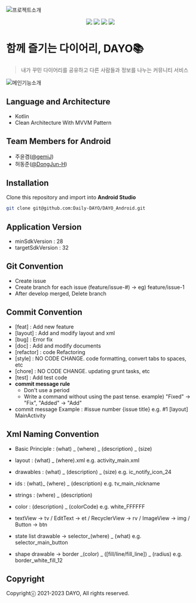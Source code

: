 ![프로젝트소개](https://user-images.githubusercontent.com/65344669/224528950-53b6cca1-5b50-4f43-a364-fd6607776898.png)
<p align='center'>
  <img src='https://img.shields.io/github/package-json/v/Daily-DAYO/DAYO_Android'>
  <a href="https://github.com/Daily-DAYO/DAYO_Android/issues"><img src='https://img.shields.io/github/issues/Daily-DAYO/DAYO_Android'></a>
 <a href="https://github.com/Daily-DAYO/DAYO_Android/graphs/contributors"><img src='https://img.shields.io/github/contributors/Daily-DAYO/DAYO_Android'></a>
 <a href='https://github.com/Daily-DAYO/DAYO_Android/blob/main/LICENSE'><img src='https://img.shields.io/github/license/Daily-DAYO/DAYO_Android'></a>
</p>

# 함께 즐기는 다이어리, DAYO📚
> 내가 꾸민 다이어리를 공유하고 다른 사람들과 정보를 나누는 커뮤니티 서비스

![메인기능소개](https://user-images.githubusercontent.com/65344669/224529293-a2105332-1ffe-4a6c-8d35-028764c38bf9.png)

## Language and Architecture
- Kotlin
- Clean Architecture With MVVM Pattern

## Team Members for Android
- 주윤겸(<a href="https://github.com/gemiJ">@gemiJ</a>)
- 허동준(<a href="https://github.com/DongJun-H">@DongJun-H</a>)

## Installation
Clone this repository and import into **Android Studio**
```bash
git clone git@github.com:Daily-DAYO/DAYO_Android.git
```

## Application Version
- minSdkVersion : 28<br>
- targetSdkVersion : 32

## Git Convention
- Create issue<br>
- Create branch for each issue (feature/issue-#) -> eg) feature/issue-1<br>
- After develop merged, Delete branch<br>

## Commit Convention
- [feat] : Add new feature<br>
- [layout] : Add and modify layout and xml<br>
- [bug] : Error fix<br>
- [doc] : Add and modify documents
- [refactor] : code Refactoring
- [style] : NO CODE CHANGE. code formatting, convert tabs to spaces, etc
- [chore] : NO CODE CHANGE. updating grunt tasks, etc
- [test]  : Add test code
- <b>commit message rule</b>
    - Don't use a period
    - Write a command without using the past tense.
      example) "Fixed" -> "Fix", "Added" -> "Add"
- commit message Example : #issue number {issue title} e.g. #1 [layout] MainActivity<br>

## Xml Naming Convention
- Basic Principle : (what) _ (where) _ (description) _ (size)
- layout : (what) _ (where).xml
  e.g. activity_main.xml
- drawables : (what) _ (description) _ (size)
  e.g. ic_notify_icon_24
- ids : (what)_ (where) _ (description)
  e.g. tv_main_nickname
- strings : (where) _ (description)
- color : (description) _ (colorCode)
  e.g. white_FFFFFF<br>

- textView → tv / EditText → et / RecyclerView → rv / ImageView → img / Button → btn<br>
- state list drawable → selector_(where) _ (what)
  e.g. selector_main_button
- shape drawable → border _(color) _ ([fill/line/fill_line]) _ (radius)
  e.g. border_white_fill_12

## Copyright
Copyrightⓒ 2021-2023 DAYO, All rights reserved.
